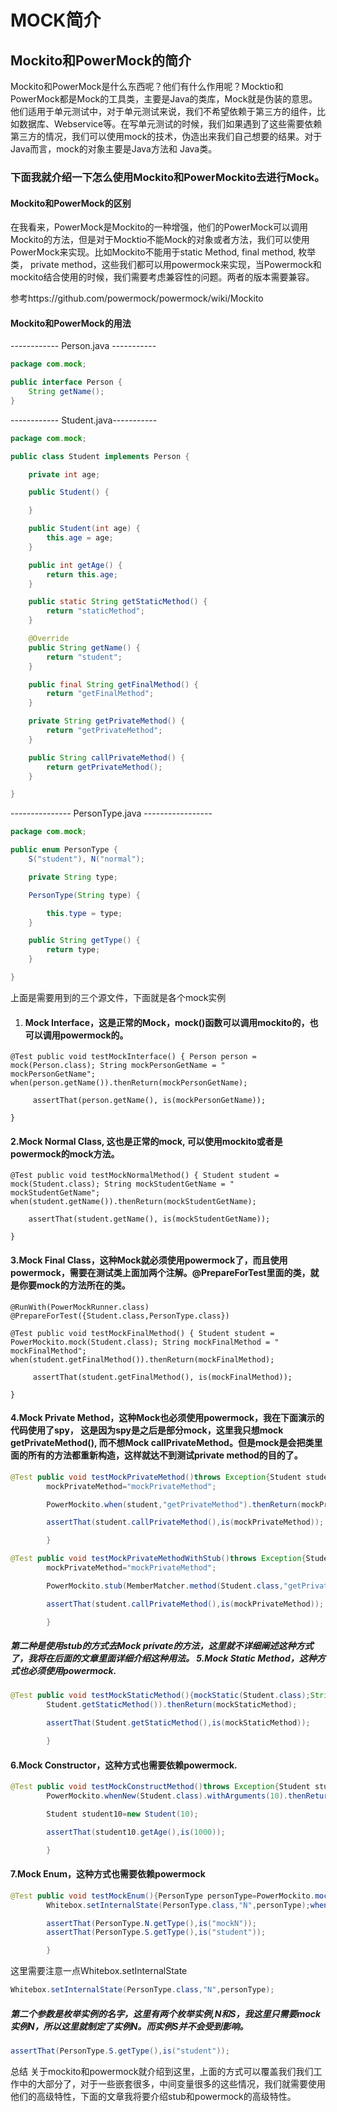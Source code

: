 # MOCK简介

## Mockito和PowerMock的简介

Mockito和PowerMock是什么东西呢？他们有什么作用呢？Mocktio和PowerMock都是Mock的工具类，主要是Java的类库，Mock就是伪装的意思。他们适用于单元测试中，对于单元测试来说，我们不希望依赖于第三方的组件，比如数据库、Webservice等。在写单元测试的时候，我们如果遇到了这些需要依赖第三方的情况，我们可以使用mock的技术，伪造出来我们自己想要的结果。对于Java而言，mock的对象主要是Java方法和
Java类。

### 下面我就介绍一下怎么使用Mockito和PowerMockito去进行Mock。

#### Mockito和PowerMock的区别

在我看来，PowerMock是Mockito的一种增强，他们的PowerMock可以调用Mockito的方法，但是对于Mocktio不能Mock的对象或者方法，我们可以使用PowerMock来实现。比如Mockito不能用于static
Method, final method, 枚举类， private method，这些我们都可以用powermock来实现，当Powermock和mockito结合使用的时候，我们需要考虑兼容性的问题。两者的版本需要兼容。

参考https://github.com/powermock/powermock/wiki/Mockito

#### Mockito和PowerMock的用法

------------ Person.java -----------

```java
package com.mock;

public interface Person {
    String getName();
}
```

------------ Student.java-----------

```java
package com.mock;

public class Student implements Person {

    private int age;

    public Student() {

    }

    public Student(int age) {
        this.age = age;
    }

    public int getAge() {
        return this.age;
    }

    public static String getStaticMethod() {
        return "staticMethod";
    }

    @Override
    public String getName() {
        return "student";
    }

    public final String getFinalMethod() {
        return "getFinalMethod";
    }

    private String getPrivateMethod() {
        return "getPrivateMethod";
    }

    public String callPrivateMethod() {
        return getPrivateMethod();
    }

}
```

--------------- PersonType.java -----------------

```java
package com.mock;

public enum PersonType {
    S("student"), N("normal");

    private String type;

    PersonType(String type) {

        this.type = type;
    }

    public String getType() {
        return type;
    }

}
```

上面是需要用到的三个源文件，下面就是各个mock实例

1. #### Mock Interface，这是正常的Mock，mock()函数可以调用mockito的，也可以调用powermock的。

```
@Test public void testMockInterface() { Person person = mock(Person.class); String mockPersonGetName = "
mockPersonGetName"; when(person.getName()).thenReturn(mockPersonGetName);

     assertThat(person.getName(), is(mockPersonGetName));

}
```

#### 2.Mock Normal Class, 这也是正常的mock, 可以使用mockito或者是powermock的mock方法。

```
@Test public void testMockNormalMethod() { Student student = mock(Student.class); String mockStudentGetName = "
mockStudentGetName"; when(student.getName()).thenReturn(mockStudentGetName);

    assertThat(student.getName(), is(mockStudentGetName));

}
```

#### 3.Mock Final Class，这种Mock就必须使用powermock了，而且使用powermock，需要在测试类上面加两个注解。@PrepareForTest里面的类，就是你要mock的方法所在的类。

```
@RunWith(PowerMockRunner.class)
@PrepareForTest({Student.class,PersonType.class})

@Test public void testMockFinalMethod() { Student student = PowerMockito.mock(Student.class); String mockFinalMethod = "
mockFinalMethod"; when(student.getFinalMethod()).thenReturn(mockFinalMethod);

     assertThat(student.getFinalMethod(), is(mockFinalMethod));

}
```

#### 4.Mock Private Method，这种Mock也必须使用powermock，我在下面演示的代码使用了spy， 这是因为spy是之后是部分mock，这里我只想mock getPrivateMethod(), 而不想Mock callPrivateMethod。但是mock是会把类里面的所有的方法都重新构造，这样就达不到测试private method的目的了。

```java
@Test public void testMockPrivateMethod()throws Exception{Student student=PowerMockito.spy(new Student());String
        mockPrivateMethod="mockPrivateMethod";

        PowerMockito.when(student,"getPrivateMethod").thenReturn(mockPrivateMethod);

        assertThat(student.callPrivateMethod(),is(mockPrivateMethod));

        }

@Test public void testMockPrivateMethodWithStub()throws Exception{Student student=new Student();String
        mockPrivateMethod="mockPrivateMethod";

        PowerMockito.stub(MemberMatcher.method(Student.class,"getPrivateMethod")).toReturn(mockPrivateMethod);

        assertThat(student.callPrivateMethod(),is(mockPrivateMethod));

        }
```

##### 第二种是使用stub的方式去Mock private的方法，这里就不详细阐述这种方式了，我将在后面的文章里面详细介绍这种用法。 5.Mock Static Method，这种方式也必须使用powermock.

```java
@Test public void testMockStaticMethod(){mockStatic(Student.class);String mockStaticMethod="mockStaticMethod";when(
        Student.getStaticMethod()).thenReturn(mockStaticMethod);

        assertThat(Student.getStaticMethod(),is(mockStaticMethod));

        }
```

#### 6.Mock Constructor，这种方式也需要依赖powermock.

```java
@Test public void testMockConstructMethod()throws Exception{Student student1000=new Student(1000);
        PowerMockito.whenNew(Student.class).withArguments(10).thenReturn(student1000);

        Student student10=new Student(10);

        assertThat(student10.getAge(),is(1000));

        }
```

#### 7.Mock Enum，这种方式也需要依赖powermock

```java
@Test public void testMockEnum(){PersonType personType=PowerMockito.mock(PersonType.class);
        Whitebox.setInternalState(PersonType.class,"N",personType);when(personType.getType()).thenReturn("mockN");

        assertThat(PersonType.N.getType(),is("mockN"));
        assertThat(PersonType.S.getType(),is("student"));

        }
```

这里需要注意一点Whitebox.setInternalState

```java
Whitebox.setInternalState(PersonType.class,"N",personType);
```

##### 第二个参数是枚举实例的名字，这里有两个枚举实例,N和S，我这里只需要mock实例N，所以这里就制定了实例N。而实例S并不会受到影响。

```java
assertThat(PersonType.S.getType(),is("student"));
```

总结 关于mockito和powermock就介绍到这里，上面的方式可以覆盖我们我们工作中的大部分了，对于一些嵌套很多，中间变量很多的这些情况，我们就需要使用他们的高级特性，下面的文章我将要介绍stub和powermock的高级特性。